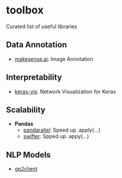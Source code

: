 # toolbox
Curated list of useful libraries

## Data Annotation
- [makesense.ai](https://www.makesense.ai/): Image Annotation

## Interpretability
- [keras-vis](https://github.com/raghakot/keras-vis): Network Visualization for Keras

## Scalability
- **Pandas**
  - [pandarallel](https://github.com/nalepae/pandarallel): Speed up .apply(...)
  - [swifter](https://github.com/jmcarpenter2/swifter): Spped up .appy(...)
  
## NLP Models
- [gp2client](https://github.com/rish-16/gpt2client)
